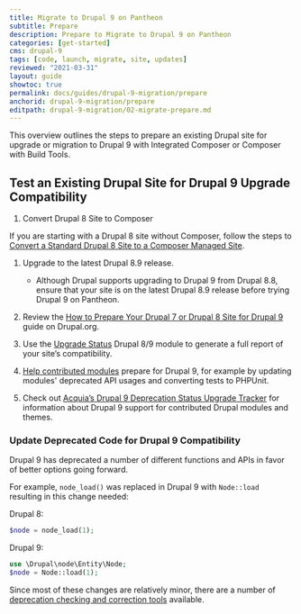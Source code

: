 ```yaml
---
title: Migrate to Drupal 9 on Pantheon
subtitle: Prepare
description: Prepare to Migrate to Drupal 9 on Pantheon
categories: [get-started]
cms: drupal-9
tags: [code, launch, migrate, site, updates]
reviewed: "2021-03-31"
layout: guide
showtoc: true
permalink: docs/guides/drupal-9-migration/prepare
anchorid: drupal-9-migration/prepare
editpath: drupal-9-migration/02-migrate-prepare.md
---
```


This overview outlines the steps to prepare an existing Drupal site for upgrade or migration to Drupal 9 with Integrated Composer or Composer with Build Tools.

## Test an Existing Drupal Site for Drupal 9 Upgrade Compatibility

1. Convert Drupal 8 Site to Composer

If you are starting with a Drupal 8 site without Composer, follow the steps to [Convert a Standard Drupal 8 Site to a Composer Managed Site](/guides/composer-convert).

1. Upgrade to the latest Drupal 8.9 release.

   - Although Drupal supports upgrading to Drupal 9 from Drupal 8.8, ensure that your site is on the latest Drupal 8.9 release before trying Drupal 9 on Pantheon.

1. Review the [How to Prepare Your Drupal 7 or Drupal 8 Site for Drupal 9](https://www.drupal.org/docs/9/how-to-prepare-your-drupal-7-or-8-site-for-drupal-9) guide on Drupal.org.

1. Use the [Upgrade Status](https://www.drupal.org/project/upgrade_status) Drupal 8/9 module to generate a full report of your site’s compatibility.

1. [Help contributed modules](https://www.drupal.org/node/3032484) prepare for Drupal 9, for example by updating modules' deprecated API usages and converting tests to PHPUnit.

1. Check out [Acquia’s Drupal 9 Deprecation Status Upgrade Tracker](https://dev.acquia.com/drupal9/deprecation_status) for information about Drupal 9 support for contributed Drupal modules and themes.

### Update Deprecated Code for Drupal 9 Compatibility

Drupal 9 has deprecated a number of different functions and APIs in favor of better options going forward.

For example, `node_load()` was replaced in Drupal 9 with `Node::load` resulting in this change needed:

Drupal 8:

```php
$node = node_load(1);
```

Drupal 9:

```php
use \Drupal\node\Entity\Node;
$node = Node::load(1);
```

Since most of these changes are relatively minor, there are a number of [deprecation checking and correction tools](https://www.drupal.org/docs/9/how-to-prepare-your-drupal-7-or-8-site-for-drupal-9/deprecation-checking-and-correction-tools) available.
